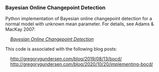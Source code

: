 ### Bayesian Online Changepoint Detection

Python implementation of Bayesian online changepoint detection for a normal
model with unknown mean parameter. For details, see Adams & MacKay 2007:

&nbsp;&nbsp;&nbsp;&nbsp;[_Bayesian Online Changepoint Detection_](https://arxiv.org/abs/0710.3742)

This code is associated with the following blog posts:

&nbsp;&nbsp;&nbsp;&nbsp;http://gregorygundersen.com/blog/2019/08/13/bocd/<br>
&nbsp;&nbsp;&nbsp;&nbsp;http://gregorygundersen.com/blog/2020/10/20/implementing-bocd/